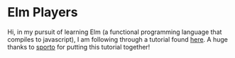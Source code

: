 # Elm Players

Hi, in my pursuit of learning Elm (a functional programming language that compiles to javascript), I am following through a tutorial found [here](https://www.elm-tutorial.org/en/). A huge thanks to [sporto](https://github.com/sporto) for putting this tutorial together!
